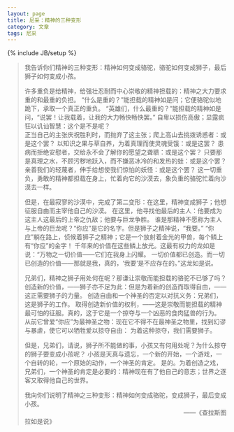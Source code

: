 ```yaml
---
layout: page
title: 尼采：精神的三种变形
category: 文章
tags: 尼采
---
```

{% include JB/setup %}

>我告诉你们精神的三种变形：精神如何变成骆驼，骆驼如何变成狮子，最后狮子如何变成小孩。
>
>许多重负是给精神，给强壮忍耐而中心崇敬的精神担载的：精神之大力要求重的和最重的负担。
>“什么是重的？”能担载的精神如是问；它便骆驼似地跪下，承取一个真正的重负。
>“英雄们，什么最重的？”能担载的精神如是问，“说罢！让我载着，让我的大力畅快畅快罢。”
>自卑以损伤高傲；显露疯狂以讥讪智慧：这个是不是呢？   
>正当自己的主张庆祝胜利时，而抛弃了这主张；爬上高山去挑拨诱惑者：或是这个罢？
>以知识之果与草自养，为着真理而使灵魂受饿：或是这罢？
>患病而拒绝安慰者，交给永不会了解你的愿望之聋聩：或是这个罢？
>只要那是真理之水，不顾污秽地跃入，而不嫌恶冰冷的和发热的蛙：或是这个罢？
>亲善我们的轻蔑者，伸手给想使我们惊怕的妖怪：或是这个罢？
>这一切重负，勇敢的精神都担载在身上，忙着向它的沙漠去，象负重的骆驼忙着向沙漠去一样。
>
>
>但是，在最寂寥的沙漠中，完成了第二变形：在这里，精神变成狮子；他想征服自由而主宰他自己的沙漠。
>在这里，他寻找他最后的主人：他要成为这主人这最后的上帝之仇敌；他要与巨龙争胜。
>谁是那精神不愿称为主人与上帝的巨龙呢？“你应”是它的名字。但是狮子之精神说，“我要。”
>“你应”躺在路上，侦候着狮子之精神；它是一个放射着金光的甲兽，每个鳞上有“你应”的金字！
>千年来的价值在这些鳞上放光。这最有权力的龙如是说：“万物之一切价值——它们在我身上闪耀。
>一切价值都已创造。而一切已创造的价值——那就是我，真的，‘我要’是不应存在的。”这龙如是说。
>
>
>兄弟们，精神之狮子用处何在呢？那谦让崇敬而能担载的骆驼不已够了吗？
>创造新的价值，——狮子亦不足为此：但是为着新的创造而取得自由，——这正需要狮子的力量。
>创造自由和一个神圣的否定以对抗义务：兄弟们，这是狮子的工作。
>取得创造新价值的权利，——这是崇敬而能担载的精神最可怕的征服。真的，这于它是一个掠夺与一个凶恶的食肉猛兽的行为。
>从前它曾爱“你应”为最神圣之物：现在它不得不在最神圣之物里，找到幻谬与暴虐，使它可以牺牲爱以掠夺自由：
>为着这种掠夺，我们需要狮子。
>
>
>但是，兄弟们，请说，狮子所不能做的事，小孩又有何用处呢？为什么掠夺的狮子要变成小孩呢？
>小孩是天真与遗忘，一个新的开始，一个游戏，一个自转的轮，一个原始的动作，一个神圣的肯定。
>是的。为着创造之戏，兄弟们，一个神圣的肯定是必要的：精神现在有了他自己的意志；世界之逐客又取得他自己的世界。
>
>我向你们说明了精神之三种变形：精神如何变成骆驼，变成狮子，最后变成小孩。  
>&emsp;&emsp;&emsp;&emsp;&emsp;&emsp;&emsp;&emsp;&emsp;&emsp;&emsp;&emsp;&emsp;&emsp;&emsp;&emsp;&emsp;&emsp;&emsp;&emsp;&emsp;&emsp;&emsp;&emsp;&emsp;&emsp;——《查拉斯图拉如是说》
